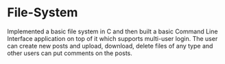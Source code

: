 # File-System
Implemented a basic file system in C and then built a basic Command Line Interface application on top of it which supports multi-user login. The user can create new posts and upload, download, delete
files of any type and other users can put comments on the posts.
